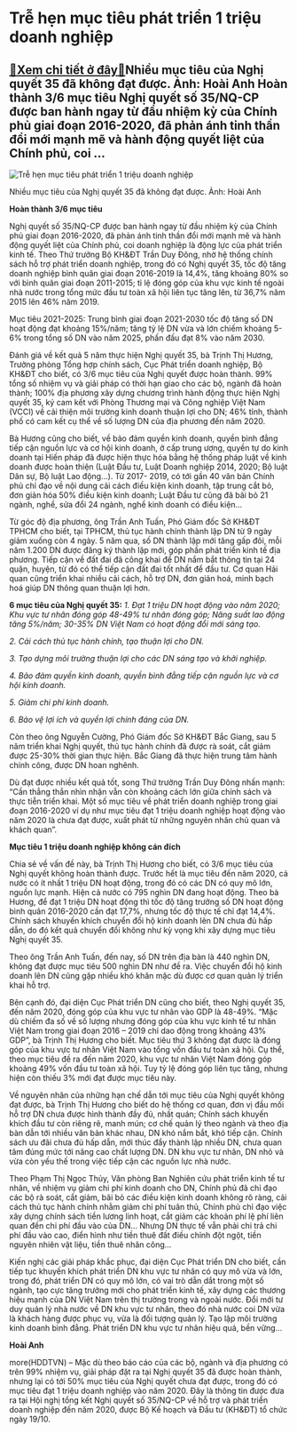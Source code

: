Trễ hẹn mục tiêu phát triển 1 triệu doanh nghiệp
================================================

[:gift:Xem chi tiết ở đây:gift:](https://hddtvn.com/tre-hen-muc-tieu-phat-trien-1-trieu-doanh-nghiep/)Nhiều mục tiêu của Nghị quyết 35 đã không đạt được. Ảnh: Hoài Anh Hoàn thành 3/6 mục tiêu Nghị quyết số 35/NQ-CP được ban hành ngay từ đầu nhiệm kỳ của Chính phủ giai đoạn 2016-2020, đã phản ánh tinh thần đổi mới mạnh mẽ và hành động quyết liệt của Chính phủ, coi …
-------------------------------------------------------------------------------------------------------------------------------------------------------------------------------------------------------------------------------------------------------------------------





![Trễ hẹn mục tiêu phát triển 1 triệu doanh nghiệp](https://haiquanonline.com.vn/stores/news_dataimages/anhntp/102020/19/17/in_article/0500_9-__Nha_khung_PEGAPEGA_87.jpg?rt=20201019170501 "Trễ hẹn mục tiêu phát triển 1 triệu doanh nghiệp")


Nhiều mục tiêu của Nghị quyết 35 đã không đạt được. Ảnh: Hoài Anh



**Hoàn thành 3/6 mục tiêu**


Nghị quyết số 35/NQ-CP được ban hành ngay từ đầu nhiệm kỳ của Chính phủ giai đoạn 2016-2020, đã phản ánh tinh thần đổi mới mạnh mẽ và hành động quyết liệt của Chính phủ, coi doanh nghiệp là động lực của phát triển kinh tế. Theo Thứ trưởng Bộ KH&ĐT Trần Duy Đông, nhờ hệ thống chính sách hỗ trợ phát triển doanh nghiệp, trong đó có Nghị quyết 35, tốc độ tăng doanh nghiệp bình quân giai đoạn 2016-2019 là 14,4%, tăng khoảng 80% so với bình quân giai đoạn 2011-2015; tỉ lệ đóng góp của khu vực kinh tế ngoài nhà nước trong tổng mức đầu tư toàn xã hội liên tục tăng lên, từ 36,7% năm 2015 lên 46% năm 2019.





Mục tiêu 2021-2025: Trung bình giai đoạn 2021-2030 tốc độ tăng số DN hoạt động đạt khoảng 15%/năm; tăng tỷ lệ DN vừa và lớn chiếm khoảng 5-6% trong tổng số DN vào năm 2025, phấn đấu đạt 8% vào năm 2030.



Đánh giá về kết quả 5 năm thực hiện Nghị quyết 35, bà Trịnh Thị Hương, Trưởng phòng Tổng hợp chính sách, Cục Phát triển doanh nghiệp, Bộ KH&ĐT cho biết, có 3/6 mục tiêu của Nghị quyết được hoàn thành. 99% tổng số nhiệm vụ và giải pháp có thời hạn giao cho các bộ, ngành đã hoàn thành; 100% địa phương xây dựng chương trình hành động thực hiện Nghị quyết 35, ký cam kết với Phòng Thương mại và Công nghiệp Việt Nam (VCCI) về cải thiện môi trường kinh doanh thuận lợi cho DN; 46% tỉnh, thành phố có cam kết cụ thể về số lượng DN của địa phương đến năm 2020.


Bà Hương cũng cho biết, về bảo đảm quyền kinh doanh, quyền bình đẳng tiếp cận nguồn lực và cơ hội kinh doanh, ở cấp trung ương, quyền tự do kinh doanh tại Hiến pháp đã được hiện thực hóa bằng hệ thống pháp luật về kinh doanh được hoàn thiện (Luật Đầu tư, Luật Doanh nghiệp 2014, 2020; Bộ luật Dân sự, Bộ luật Lao động…). Từ 2017- 2019, có tới gần 40 văn bản Chính phủ chỉ đạo về nội dung cải cách điều kiện kinh doanh, tập trung cắt bỏ, đơn giản hóa 50% điều kiện kinh doanh; Luật Đầu tư cũng đã bãi bỏ 21 ngành, nghề, sửa đổi 24 ngành, nghề kinh doanh có điều kiện…


Từ góc độ địa phương, ông Trần Anh Tuấn, Phó Giám đốc Sở KH&ĐT TPHCM cho biết, tại TPHCM, thủ tục hành chính thành lập DN từ 9 ngày giảm xuống còn 4 ngày. 5 năm qua, số DN thành lập mới tăng gấp đôi, mỗi năm 1.200 DN được đăng ký thành lập mới, góp phần phát triển kinh tế địa phương. Tiếp cận về đất đai đã công khai để DN nắm bắt thông tin tại 24 quận, huyện, từ đó có thể tiếp cận đất đai tốt nhất để đầu tư. Cơ quan Hải quan cũng triển khai nhiều cải cách, hỗ trợ DN, đơn giản hoá, minh bạch hoá giúp DN thông quan thuận lợi hơn.





**6 mục tiêu của Nghị quyết 35:** 
*1. Đạt 1 triệu DN hoạt động vào năm 2020; Khu vực tư nhân đóng góp 48-49% tư nhân đóng góp; Năng suất lao động tăng 5%/năm; 30-35% DN Việt Nam có hoạt động đổi mới sáng tạo.*


*2. Cải cách thủ tục hành chính, tạo thuận lợi cho DN.*


*3. Tạo dựng môi trường thuận lợi cho các DN sáng tạo và khởi nghiệp.*


*4. Bảo đảm quyền kinh doanh, quyền bình đẳng tiếp cận nguồn lực và cơ hội kinh doanh.*


*5. Giảm chi phí kinh doanh.*


*6. Bảo vệ lợi ích và quyền lợi chính đáng của DN.*






Còn theo ông Nguyễn Cường, Phó Giám đốc Sở KH&ĐT Bắc Giang, sau 5 năm triển khai Nghị quyết, thủ tục hành chính đã được rà soát, cắt giảm được 25-30% thời gian thực hiện. Bắc Giang đã thực hiện trung tâm hành chính công, được DN hoan nghênh.


Dù đạt được nhiều kết quả tốt, song Thứ trưởng Trần Duy Đông nhấn mạnh: “Cần thẳng thắn nhìn nhận vẫn còn khoảng cách lớn giữa chính sách và thực tiễn triển khai. Một số mục tiêu về phát triển doanh nghiệp trong giai đoạn 2016-2020 ví dụ như mục tiêu đạt 1 triệu doanh nghiệp hoạt động vào năm 2020 là chưa đạt được, xuất phát từ những nguyên nhân chủ quan và khách quan”.


**Mục tiêu 1 triệu doanh nghiệp không cán đích**


Chia sẻ về vấn đề này, bà Trịnh Thị Hương cho biết, có 3/6 mục tiêu của Nghị quyết không hoàn thành được. Trước hết là mục tiêu đến năm 2020, cả nước có ít nhất 1 triệu DN hoạt động, trong đó có các DN có quy mô lớn, nguồn lực mạnh. Hiện cả nước có 795 nghìn DN đang hoạt động. Theo bà Hương, để đạt 1 triệu DN hoạt động thì tốc độ tăng trưởng số DN hoạt động bình quân 2016-2020 cần đạt 17,7%, nhưng tốc độ thực tế chỉ đạt 14,4%. Chính sách khuyến khích chuyển đổi hộ kinh doanh lên DN chưa đủ hấp dẫn, do đó kết quả chuyển đổi không như kỳ vọng khi xây dựng mục tiêu Nghị quyết 35.


Theo ông Trần Anh Tuấn, đến nay, số DN trên địa bàn là 440 nghìn DN, không đạt được mục tiêu 500 nghìn DN như đề ra. Việc chuyển đổi hộ kinh doanh lên DN cũng gặp nhiều khó khăn mặc dù được cơ quan quản lý triển khai hỗ trợ.


Bên cạnh đó, đại diện Cục Phát triển DN cũng cho biết, theo Nghị quyết 35, đến năm 2020, đóng góp của khu vực tư nhân vào GDP là 48-49%. “Mặc dù chiếm đa số về số lượng nhưng đóng góp của khu vực kinh tế tư nhân Việt Nam trong giai đoạn 2016 – 2019 chỉ dao động trong khoảng 43% GDP”, bà Trịnh Thị Hương cho biết. Mục tiêu thứ 3 không đạt được là đóng góp của khu vực tư nhân Việt Nam vào tổng vốn đầu tư toàn xã hội. Cụ thể, theo mục tiêu đề ra đến năm 2020, khu vực tư nhân Việt Nam đóng góp khoảng 49% vốn đầu tư toàn xã hội. Tuy tỷ lệ đóng góp liên tục tăng, nhưng hiện còn thiếu 3% mới đạt được mục tiêu này.


Về nguyên nhân của những hạn chế dẫn tới mục tiêu của Nghị quyết không đạt được, bà Trịnh Thị Hương cho biết do hệ thống cơ quan, đơn vị đầu mối hỗ trợ DN chưa được hình thành đầy đủ, nhất quán; Chính sách khuyến khích đầu tư còn riêng rẽ, manh mún; cơ chế quản lý theo ngành và theo địa bàn dẫn tới nhiều văn bản khác nhau, DN khó nắm bắt, khó tiếp cận. Chính sách ưu đãi chưa đủ hấp dẫn, mới thúc đẩy thành lập nhiều DN, chưa quan tâm đúng mức tới nâng cao chất lượng DN. DN khu vực tư nhân, DN nhỏ và vừa còn yếu thế trong việc tiếp cận các nguồn lực nhà nước.


Theo Phạm Thị Ngọc Thủy, Văn phòng Ban Nghiên cứu phát triển kinh tế tư nhân, về nhiệm vụ giảm chi phí kinh doanh cho DN, Chính phủ đã chỉ đạo các bộ rà soát, cắt giảm, bãi bỏ các điều kiện kinh doanh không rõ ràng, cải cách thủ tục hành chính nhằm giảm chi phí tuân thủ, Chính phủ chỉ đạo việc xây dựng chính sách tiền lương linh hoạt, cắt giảm các khoản phí lệ phí liên quan đến chi phí đầu vào của DN… Nhưng DN thực tế vẫn phải chi trả chi phí đầu vào cao, điển hình như tiền thuê đất điều chỉnh đột ngột, tiền nguyên nhiên vật liệu, tiền thuê nhân công…


Kiến nghị các giải pháp khắc phục, đại diện Cục Phát triển DN cho biết, cần tiếp tục khuyến khích phát triển DN khu vực tư nhân có quy mô vừa và lớn, trong đó, phát triển DN có quy mô lớn, có vai trò dẫn dắt trong một số ngành, tạo cực tăng trưởng mới cho phát triển kinh tế, xây dựng các thương hiệu mạnh của DN Việt Nam trên thị trường trong và ngoài nước. Đổi mới tư duy quản lý nhà nước về DN khu vực tư nhân, theo đó nhà nước coi DN vừa là khách hàng được phục vụ, vừa là đối tượng quản lý. Tạo lập môi trường kinh doanh bình đẳng. Phát triển DN khu vực tư nhân hiệu quả, bền vững…




**Hoài Anh**



more(HDDTVN) – Mặc dù theo báo cáo của các bộ, ngành và địa phương có trên 99% nhiệm vụ, giải pháp đặt ra tại Nghị quyết 35 đã được hoàn thành, nhưng lại có tới 50% mục tiêu của Nghị quyết chưa đạt được, trong đó có mục tiêu đạt 1 triệu doanh nghiệp vào năm 2020. Đây là thông tin được đưa ra tại Hội nghị tổng kết Nghị quyết số 35/NQ-CP về hỗ trợ và phát triển doanh nghiệp đến năm 2020, được Bộ Kế hoạch và Đầu tư (KH&ĐT) tổ chức ngày 19/10.

